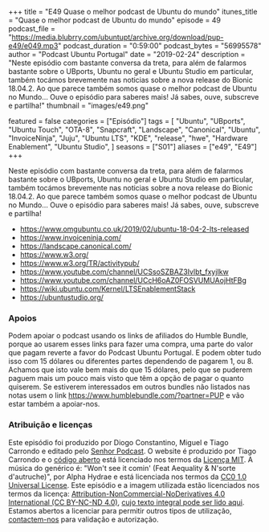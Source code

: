 +++
title = "E49 Quase o melhor podcast de Ubuntu do mundo"
itunes_title = "Quase o melhor podcast de Ubuntu do mundo"
episode = 49
podcast_file = "https://media.blubrry.com/ubuntupt/archive.org/download/pup-e49/e049.mp3"
podcast_duration = "0:59:00"
podcast_bytes = "56995578"
author = "Podcast Ubuntu Portugal"
date = "2019-02-24"
description = "Neste episódio com bastante conversa da treta, para além de falarmos bastante sobre o UBports, Ubuntu no geral e Ubuntu Studio em particular, também tocámos brevemente nas noticias sobre a nova release do Bionic 18.04.2. Ao que parece também somos quase o melhor podcast de Ubuntu no Mundo… Ouve o episódio para saberes mais! Já sabes, ouve, subscreve e partilha!"
thumbnail = "images/e49.png"

featured = false
categories = ["Episódio"]
tags = [
  "Ubuntu",
  "UBports",
  "Ubuntu Touch",
  "OTA-8",
  "Snapcraft",
  "Landscape",
  "Canonical",
  "Ubuntu",
  "InvoiceNinja",
  "Juju",
  "Ubuntu LTS",
  "KDE",
  "release",
  "hwe",
  "Hardware Enablement",
  "Ubuntu Studio",
]
seasons = ["S01"]
aliases = ["e49", "E49"]
+++

Neste episódio com bastante conversa da treta, para além de falarmos bastante sobre o UBports, Ubuntu no geral e Ubuntu Studio em particular, também tocámos brevemente nas noticias sobre a nova release do Bionic 18.04.2. Ao que parece também somos quase o melhor podcast de Ubuntu no Mundo… Ouve o episódio para saberes mais! Já sabes, ouve, subscreve e partilha!

* https://www.omgubuntu.co.uk/2019/02/ubuntu-18-04-2-lts-released
* https://www.invoiceninja.com/
* https://landscape.canonical.com/
* https://www.w3.org/
* https://www.w3.org/TR/activitypub/
* https://www.youtube.com/channel/UCSsoSZBAZ3Ivlbt_fxyjIkw
* https://www.youtube.com/channel/UCcH6oAZ0FOSVUMUAojHtFBg
* https://wiki.ubuntu.com/Kernel/LTSEnablementStack
* https://ubuntustudio.org/


### Apoios
Podem apoiar o podcast usando os links de afiliados do Humble Bundle, porque ao usarem esses links para fazer uma compra, uma parte do valor que pagam reverte a favor do Podcast Ubuntu Portugal.
E podem obter tudo isso com 15 dólares ou diferentes partes dependendo de pagarem 1, ou 8.
Achamos que isto vale bem mais do que 15 dólares, pelo que se puderem paguem mais um pouco mais visto que têm a opção de pagar o quanto quiserem.
Se estiverem interessados em outros bundles não listados nas notas usem o link https://www.humblebundle.com/?partner=PUP e vão estar também a apoiar-nos.

### Atribuição e licenças
Este episódio foi produzido por Diogo Constantino, Miguel e Tiago Carrondo e editado pelo [Senhor Podcast](https://senhorpodcast.pt/).
O website é produzido por Tiago Carrondo e o [código aberto](https://gitlab.com/podcastubuntuportugal/website) está licenciado nos termos da [Licença MIT](https://gitlab.com/podcastubuntuportugal/website/main/LICENSE).
A música do genérico é: "Won't see it comin' (Feat Aequality & N'sorte d'autruche)", por Alpha Hydrae e está licenciada nos termos da [CC0 1.0 Universal License](https://creativecommons.org/publicdomain/zero/1.0/).
Este episódio e a imagem utilizada estão licenciados nos termos da licença: [Attribution-NonCommercial-NoDerivatives 4.0 International (CC BY-NC-ND 4.0)](https://creativecommons.org/licenses/by-nc-nd/4.0/), [cujo texto integral pode ser lido aqui](https://creativecommons.org/licenses/by-nc-nd/4.0/legalcode). Estamos abertos a licenciar para permitir outros tipos de utilização, [contactem-nos](https://podcastubuntuportugal.org/contactos) para validação e autorização.

